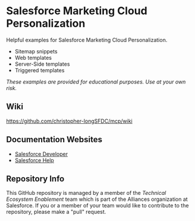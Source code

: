 # Salesforce Marketing Cloud Personalization
Helpful examples for Salesforce Marketing Cloud Personalization.

- Sitemap snippets
- Web templates
- Server-Side templates
- Triggered templates

*These examples are provided for educational purposes. Use at your own risk.*

## Wiki
https://github.com/christopher-longSFDC/mcp/wiki

## Documentation Websites
- <a href='https://developer.salesforce.com/docs/marketing/personalization/overview' target='_blank'>Salesforce Developer</a>
- <a href='https://help.salesforce.com/s/articleView?id=sf.mc_is_interaction_studio.htm&type=5' target='_blank'>Salesforce Help</a>

## Repository Info
This GitHub repository is managed by a member of the *Technical Ecosystem Enablement* team which is part of the Alliances organization at Salesforce. If you or a member of your team would like to contribute to the repository, please make a "pull" request.
